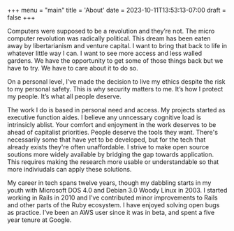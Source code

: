 +++
menu = "main"
title = 'About'
date = 2023-10-11T13:53:13-07:00
draft = false
+++

Computers were supposed to be a revolution and they’re not. The micro computer revolution was radically political. This dream has been eaten away by libertarianism and venture capital. I want to bring that back to life in whatever little way I can. I want to see more access and less walled gardens. We have the opportunity to get some of those things back but we have to try. We have to care about it to do so. 

On a personal level, I’ve made the decision to live my ethics despite the risk to my personal safety. This is why security matters to me. It’s how I protect my people. It’s what all people deserve.  

The work I do is based in personal need and access. My projects started as executive function aides. I believe any unncessary cognitive load is intrinsicly ablist. Your comfort and enjoyment in the work deserves to be ahead of capitalist priorities. People deserve the tools they want. There's necessarily some that have yet to be developed, but for the tech that already exists they're often unaffordable. I strive to make open source soutions more widely available by bridging the gap towards application. This requires making the research more usable or understandable so that more indiviudals can apply these solutions.

My career in tech spans twelve years, though my dabbling starts in my youth with Microsoft DOS 4.0 and Debian 3.0 Woody Linux in 2003. I started working in Rails in 2010 and I’ve contributed minor improvements to Rails and other parts of the Ruby ecosystem. I have enjoyed solving open bugs as practice. I’ve been an AWS user since it was in beta, and spent a five year tenure at Google. 
